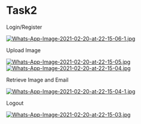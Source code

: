 # Task2

Login/Register


[![Whats-App-Image-2021-02-20-at-22-15-06-1.jpg](https://i.postimg.cc/Gt7wnggF/Whats-App-Image-2021-02-20-at-22-15-06-1.jpg)](https://postimg.cc/V0CHjg8v)


Upload Image


[![Whats-App-Image-2021-02-20-at-22-15-05.jpg](https://i.postimg.cc/c4227npL/Whats-App-Image-2021-02-20-at-22-15-05.jpg)](https://postimg.cc/vc70bc8J)  [![Whats-App-Image-2021-02-20-at-22-15-04.jpg](https://i.postimg.cc/gJgBxXyd/Whats-App-Image-2021-02-20-at-22-15-04.jpg)](https://postimg.cc/7GTNcLQQ)



Retrieve Image and Email


[![Whats-App-Image-2021-02-20-at-22-15-04-1.jpg](https://i.postimg.cc/Bvqg2Znv/Whats-App-Image-2021-02-20-at-22-15-04-1.jpg)](https://postimg.cc/21KhDDvp)


Logout


[![Whats-App-Image-2021-02-20-at-22-15-03.jpg](https://i.postimg.cc/y8Sm9gKB/Whats-App-Image-2021-02-20-at-22-15-03.jpg)](https://postimg.cc/5XbQWtjk)
